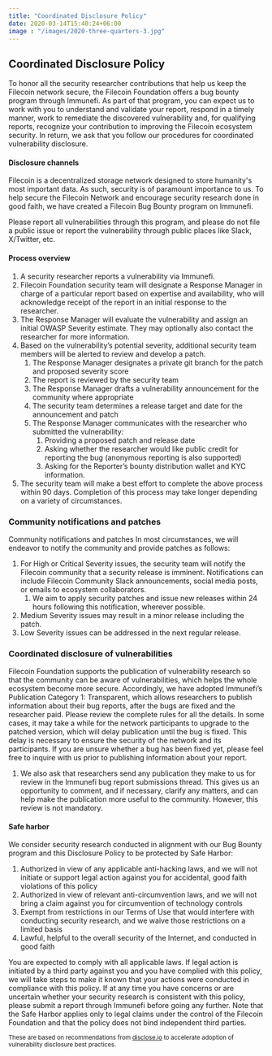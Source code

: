 ```yaml
---
title: "Coordinated Disclosure Policy"
date: 2020-03-14T15:40:24+06:00
image : "/images/2020-three-quarters-3.jpg"
---
```


## Coordinated Disclosure Policy

To honor all the security researcher contributions that help us keep the Filecoin network secure, the Filecoin Foundation offers a bug bounty program through Immunefi. As part of that program, you can expect us to work with you to understand and validate your report, respond in a timely manner, work to remediate the discovered vulnerability and, for qualifying reports, recognize your contribution to improving the Filecoin ecosystem security. In return, we ask that you follow our procedures for coordinated vulnerability disclosure. 

#### Disclosure channels

Filecoin is a decentralized storage network designed to store humanity's most important data. As such, security is of paramount importance to us. To help secure the Filecoin Network and encourage security research done in good faith, we have created a Filecoin Bug Bounty program on Immunefi. 

Please report all vulnerabilities through this program, and please do not file a public issue or report the vulnerability through public places like Slack, X/Twitter, etc.

#### Process overview

1. A security researcher reports a vulnerability via Immunefi.
1. Filecoin Foundation security team will designate a Response Manager in charge of a particular report based on expertise and availability, who will  acknowledge receipt of the report in an initial response to the researcher.
1. The Response Manager will evaluate the vulnerability and assign an initial OWASP Severity estimate. They may optionally also contact the researcher for more information.
1. Based on the vulnerability’s potential severity, additional security team members will be alerted to review and develop a patch.
    1. The Response Manager designates a private git branch for the patch and proposed severity score
    1. The report is reviewed by the security team
    1. The Response Manager drafts a vulnerability announcement for the community where appropriate
    1. The security team determines a release target and date for the announcement and patch
    1. The Response Manager communicates with the researcher who submitted the vulnerability:
        1. Providing a proposed patch and release date
        1. Asking whether the researcher would like public credit for reporting the bug (anonymous reporting is also supported)
        1. Asking for the Reporter’s bounty distribution wallet and KYC information.
1. The security team will make a best effort to complete the above process within 90 days.  Completion of this process may take longer depending on a variety of circumstances.

### Community notifications and patches

Community notifications and patches
In most circumstances, we will endeavor to notify the community and provide patches as follows:
1. For High or Critical Severity issues, the security team will notify the Filecoin community that a security release is imminent. Notifications can include Filecoin Community Slack announcements, social media posts, or emails to ecosystem collaborators.
    1. We aim to apply security patches and issue new releases within 24 hours following this notification, wherever possible. 
1. Medium Severity issues may result in a minor release including the patch.
1. Low Severity issues can be addressed in the next regular release.

### Coordinated disclosure of vulnerabilities

Filecoin Foundation supports the publication of vulnerability research so that the community can be aware of vulnerabilities, which helps the whole ecosystem become more secure. Accordingly, we have adopted Immunefi’s Publication Category 1: Transparent, which allows researchers to publish information about their bug reports, after the bugs are fixed and the researcher paid.  Please review the complete rules for all the details.
In some cases, it may take a while for the network participants to upgrade to the patched version, which will delay publication until the bug is fixed. This delay is necessary to ensure the security of the network and its participants. If you are unsure whether a bug has been fixed yet, please feel free to inquire with us prior to publishing information about your report.  
1. We also ask that researchers send any publication they make to us for review in the Immunefi bug report submissions thread. This gives us an opportunity to comment, and if necessary, clarify any matters, and can help make the publication more useful to the community. However, this review is not mandatory.


#### Safe harbor

We consider security research conducted in alignment with our Bug Bounty program and this Disclosure Policy to be protected by Safe Harbor:
1. Authorized in view of any applicable anti-hacking laws, and we will not initiate or support legal action against you for accidental, good faith violations of this policy
1. Authorized in view of relevant anti-circumvention laws, and we will not bring a claim against you for circumvention of technology controls
1. Exempt from restrictions in our Terms of Use that would interfere with conducting security research, and we waive those restrictions on a limited basis
1. Lawful, helpful to the overall security of the Internet, and conducted in good faith


You are expected to comply with all applicable laws. If legal action is initiated by a third party against you and you have complied with this policy, we will take steps to make it known that your actions were conducted in compliance with this policy.
If at any time you have concerns or are uncertain whether your security research is consistent with this policy, please submit a report through Immunefi before going any further.
Note that the Safe Harbor applies only to legal claims under the control of the Filecoin Foundation and that the policy does not bind independent third parties.


<small>These are based on recommendations from [disclose.io](https://disclose.io) to accelerate adoption of vulnerability disclosure best practices.</small>